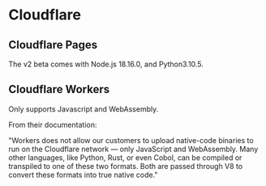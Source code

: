 # Cloudflare

## Cloudflare Pages

The v2 beta comes with Node.js 18.16.0, and Python3.10.5.

## Cloudflare Workers

Only supports Javascript and WebAssembly.

From their documentation:

"Workers does not allow our customers to upload native-code binaries to run on the Cloudflare network — only JavaScript and WebAssembly. Many other languages, like Python, Rust, or even Cobol, can be compiled or transpiled to one of these two formats. Both are passed through V8 to convert these formats into true native code."
